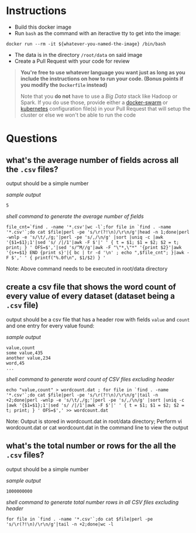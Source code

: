 # Instructions

- Build this docker image
- Run `bash` as the command with an iteractive tty to get into the image:

```
docker run --rm -it ${whatever-you-named-the-image} /bin/bash
```

- The data is in the directory `/root/data` on said image
- Create a Pull Request with your code for review

> **You're free to use whatever language you want just as long as you include the instructions on how to run your code. (Bonus points if you modify the `Dockerfile` instead)**
>
> Note that you **do not** have to use a _Big Data_ stack like Hadoop or Spark. If you do use those, provide either a [docker-swarm](https://docs.docker.com/compose/) or [kubernetes](https://kubernetes.io/) configuration file(s) in your Pull Request that will setup the cluster or else we won't be able to run the code


# Questions

## what's the average number of fields across all the `.csv` files?

output should be a simple number

_sample output_

```
5
```
_shell command to generate the average number of fields_
```
file_cnt=`find . -name '*.csv'|wc -l`;for file in `find . -name '*.csv'`;do cat $file|perl -pe 's/\r(?!\n)/\r\n/g'|head -n 1;done|perl -wnlp -e 's/\t/,/g;'|perl -pe 's/,/\n/g' |sort |uniq -c |awk '{$1=$1};1'|sed 's/ /|/1'|awk -F $'|' ' { t = $1; $1 = $2; $2 = t; print; } ' OFS=$','|sed 's/^M//g'|awk -F "\"*,\"*" '{print $2}'|awk '{s+=$1} END {print s}'|{ bc | tr -d '\n' ; echo ",$file_cnt"; }|awk -F $',' ' { printf("%.0f\n", $1/$2) } '
```
Note: Above command needs to be executed in root/data directory

## create a csv file that shows the word count of every value of every dataset (dataset being a `.csv` file)

output should be a csv file that has a header row with fields `value` and
`count` and one entry for every value found:

_sample output_

```
value,count
some value,435
another value,234
word,45
...
```

_shell command to generate word count of CSV files excluding header_
```
echo "value,count" > wordcount.dat ; for file in `find . -name '*.csv'`;do cat $file|perl -pe 's/\r(?!\n)/\r\n/g'|tail -n +2;done|perl -wnlp -e 's/\t/,/g;'|perl -pe 's/,/\n/g' |sort |uniq -c |awk '{$1=$1};1'|sed 's/ /|/1'|awk -F $'|' ' { t = $1; $1 = $2; $2 = t; print; } ' OFS=$',' >> wordcount.dat
```

Note: Output is stored in wordcount.dat in root/data directory; Perform vi wordcount.dat or cat wordcount.dat in the command line to view the output

## what's the total number or rows for the all the `.csv` files?

output should be a simple number

_sample output_

```
1000000000
```

_shell command to generate total number rows in all CSV files excluding header_

```
for file in `find . -name '*.csv'`;do cat $file|perl -pe 's/\r(?!\n)/\r\n/g'|tail -n +2;done|wc -l
```
